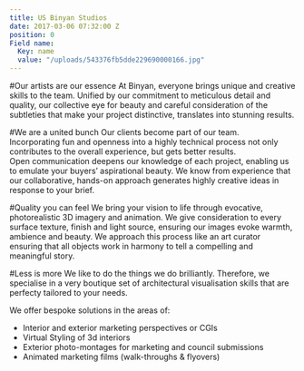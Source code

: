 ```yaml
---
title: US Binyan Studios
date: 2017-03-06 07:32:00 Z
position: 0
Field name:
  Key: name
  value: "/uploads/543376fb5dde229690000166.jpg"
---
```


#Our artists are our essence
At Binyan, everyone brings unique and creative skills to the team. Unified by our commitment to meticulous detail and quality, our collective eye for beauty and careful consideration of the subtleties that make your project distinctive, translates into stunning results.

#We are a united bunch
Our clients become part of our team. Incorporating fun and openness into a highly technical process not only contributes to the overall experience, but gets better results. Open communication deepens our knowledge of each project, enabling us to emulate your buyers’ aspirational beauty. We know from experience that our collaborative, hands-on approach generates highly creative ideas in response to your brief.

#Quality you can feel
We bring your vision to life through evocative, photorealistic 3D imagery and animation. We give consideration to every surface texture, finish and light source, ensuring our images evoke warmth, ambience and beauty. We approach this process like an art curator ensuring that all objects work in harmony to tell a compelling and meaningful story.

#Less is more
We like to do the things we do brilliantly. Therefore, we specialise in a very boutique set of architectural visualisation skills that are perfecty tailored to your needs.

We offer bespoke solutions in the areas of: 
- Interior and exterior marketing perspectives or CGIs
- Virtual Styling of 3d interiors
- Exterior photo-montages for marketing and council submissions 
- Animated marketing films (walk-throughs & flyovers)
